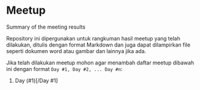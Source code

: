 # Meetup
Summary of the meeting results

Repository ini dipergunakan untuk rangkuman hasil meetup yang telah dilakukan, ditulis dengan format Markdown dan
juga dapat dilampirkan file seperti dokumen word atau gambar dan lainnya jika ada.

Jika telah dilakukan meetup mohon agar menambah daftar meetup dibawah ini dengan format `Day #1, Day #2, ... Day #n`:
1. Day (#1)[/Day #1]
